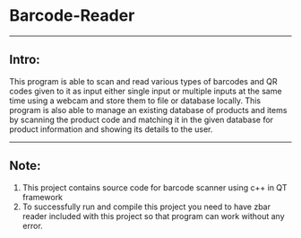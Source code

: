 # Barcode-Reader

***

## Intro:
This program is able to scan and read various types of barcodes and QR codes given to it as input either single input or multiple inputs at the same time using a webcam and store them to file or database locally. This program is also able to manage an existing database of products and items by scanning the product code and matching it in the given database for product information and showing its details to the user.

***

## Note:
1. This project contains source code for barcode scanner using c++ in QT framework
2. To successfully run and compile this project you need to have zbar reader included with this project so that program can work without any error.
